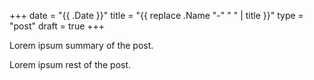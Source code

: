 +++
date = "{{ .Date }}"
title = "{{ replace .Name "-" " " | title }}"
type = "post"
draft = true
+++

Lorem ipsum summary of the post.
<!--more-->
Lorem ipsum rest of the post.
